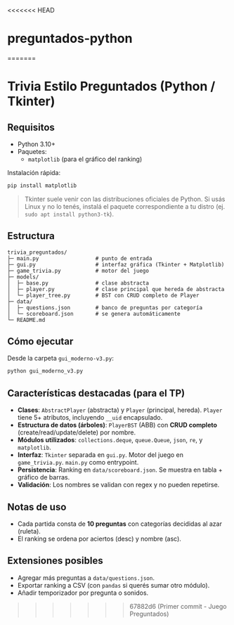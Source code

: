 <<<<<<< HEAD
# preguntados-python
=======
# Trivia Estilo Preguntados (Python / Tkinter)

## Requisitos
- Python 3.10+
- Paquetes:
  - `matplotlib` (para el gráfico del ranking)
  
Instalación rápida:
```bash
pip install matplotlib
```

> Tkinter suele venir con las distribuciones oficiales de Python. Si usás Linux y no lo tenés, instalá el paquete correspondiente a tu distro (ej. `sudo apt install python3-tk`).

## Estructura
```
trivia_preguntados/
├─ main.py                  # punto de entrada
├─ gui.py                   # interfaz gráfica (Tkinter + Matplotlib)
├─ game_trivia.py           # motor del juego
├─ models/
│  ├─ base.py               # clase abstracta
│  ├─ player.py             # clase principal que hereda de abstracta
│  └─ player_tree.py        # BST con CRUD completo de Player
├─ data/
│  ├─ questions.json        # banco de preguntas por categoría
│  └─ scoreboard.json       # se genera automáticamente
└─ README.md
```

## Cómo ejecutar
Desde la carpeta `gui_moderno-v3.py`:
```bash
python gui_moderno_v3.py 
```

## Características destacadas (para el TP)
- **Clases**: `AbstractPlayer` (abstracta) y `Player` (principal, hereda). `Player` tiene 5+ atributos, incluyendo `__uid` encapsulado.
- **Estructura de datos (árboles)**: `PlayerBST` (ABB) con **CRUD completo** (create/read/update/delete) por nombre.
- **Módulos utilizados**: `collections.deque`, `queue.Queue`, `json`, `re`, y `matplotlib`.
- **Interfaz**: `Tkinter` separada en `gui.py`. Motor del juego en `game_trivia.py`. `main.py` como entrypoint.
- **Persistencia**: Ranking en `data/scoreboard.json`. Se muestra en tabla + gráfico de barras.
- **Validación**: Los nombres se validan con regex y no pueden repetirse.

## Notas de uso
- Cada partida consta de **10 preguntas** con categorías decididas al azar (ruleta).
- El ranking se ordena por aciertos (desc) y nombre (asc).

## Extensiones posibles
- Agregar más preguntas a `data/questions.json`.
- Exportar ranking a CSV (con `pandas` si querés sumar otro módulo).
- Añadir temporizador por pregunta o sonidos.
>>>>>>> 67882d6 (Primer commit - Juego Preguntados)
